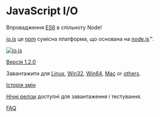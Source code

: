 # JavaScript I/O

Впровадження [ES6](es6.html) в спільноту Node!

[io.js](https://github.com/iojs/io.js) це [npm](https://www.npmjs.org/) сумісна платформа, що основана на [node.js](https://nodejs.org/)&#8482;.

[![io.js](../images/1.0.0.png)](https://iojs.org/dist/v1.2.0/)

[Версія 1.2.0](https://iojs.org/dist/v1.2.0/)

Завантажити для
[Linux](https://iojs.org/dist/v1.2.0/iojs-v1.2.0-linux-x64.tar.xz),
[Win32](https://iojs.org/dist/v1.2.0/iojs-v1.2.0-x86.msi),
[Win64](https://iojs.org/dist/v1.2.0/iojs-v1.2.0-x64.msi),
[Mac](https://iojs.org/dist/v1.2.0/iojs-v1.2.0.pkg) or
[others](https://iojs.org/dist/v1.2.0/).

[Історія змін](https://github.com/iojs/io.js/blob/v1.x/CHANGELOG.md)

[Нічні релізи](https://iojs.org/download/nightly/) доступні для завантаження і тестування.

[FAQ](/faq.html)